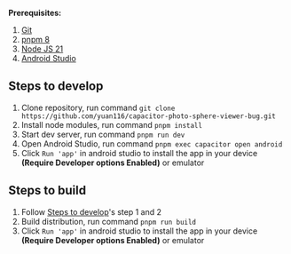 **Prerequisites:**

1. [Git](https://git-scm.com/)
2. [pnpm 8](https://pnpm.io/)
3. [Node JS 21](https://pnpm.io/cli/env)
4. [Android Studio](https://developer.android.com/studio)

## Steps to develop

1. Clone repository, run command `git clone https://github.com/yuan116/capacitor-photo-sphere-viewer-bug.git`
2. Install node modules, run command `pnpm install`
3. Start dev server, run command `pnpm run dev`
4. Open Android Studio, run command `pnpm exec capacitor open android`
5. Click `Run 'app'` in android studio to install the app in your device **(Require Developer options Enabled)** or emulator

## Steps to build

1. Follow [Steps to develop](#steps-to-develop)'s step 1 and 2
2. Build distribution, run command `pnpm run build`
3. Click `Run 'app'` in android studio to install the app in your device **(Require Developer options Enabled)** or emulator

